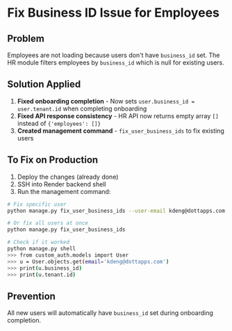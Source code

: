 # Fix Business ID Issue for Employees

## Problem
Employees are not loading because users don't have `business_id` set. The HR module filters employees by `business_id` which is null for existing users.

## Solution Applied

1. **Fixed onboarding completion** - Now sets `user.business_id = user.tenant.id` when completing onboarding
2. **Fixed API response consistency** - HR API now returns empty array `[]` instead of `{'employees': []}`
3. **Created management command** - `fix_user_business_ids` to fix existing users

## To Fix on Production

1. Deploy the changes (already done)
2. SSH into Render backend shell
3. Run the management command:

```bash
# Fix specific user
python manage.py fix_user_business_ids --user-email kdeng@dottapps.com

# Or fix all users at once
python manage.py fix_user_business_ids

# Check if it worked
python manage.py shell
>>> from custom_auth.models import User
>>> u = User.objects.get(email='kdeng@dottapps.com')
>>> print(u.business_id)
>>> print(u.tenant.id)
```

## Prevention
All new users will automatically have `business_id` set during onboarding completion.